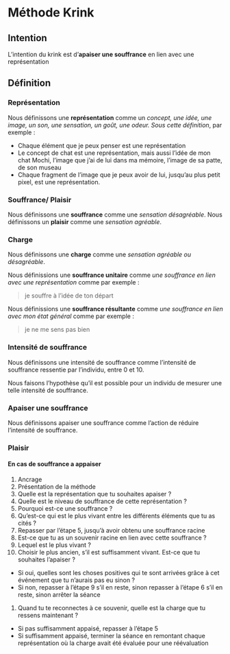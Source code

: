 # Méthode Krink

## Intention

L’intention du krink est d’**apaiser une souffrance** en lien avec une représentation

## Définition
### Représentation
Nous définissons une **représentation** comme un *concept, une idée, une image, un son, une sensation, un goût, une odeur. Sous cette définition*, par exemple :
- Chaque élément que je peux penser est une représentation
- Le concept de chat est une représentation, mais aussi l’idée de mon chat Mochi, l’image que j’ai de lui dans ma mémoire, l’image de sa patte, de son museau
- Chaque fragment de l’image que je peux avoir de lui, jusqu’au plus petit pixel, est une représentation.

### Souffrance/ Plaisir
Nous définissons une **souffrance** comme une *sensation désagréable*. 
Nous définissons un **plaisir** comme une *sensation agréable*. 

### Charge
Nous définissons une **charge** comme une *sensation agréable ou désagréable*.

Nous définissions une **souffrance unitaire** comme *une souffrance en lien avec une représentation* comme par exemple : 
>je souffre à l’idée de ton départ

Nous définissions une **souffrance résultante** comme *une souffrance en lien avec mon état général* comme par exemple : 
>je ne me sens pas bien

### Intensité de souffrance
Nous définissons une intensité de souffrance comme l’intensité de souffrance ressentie par l’individu, entre 0 et 10.

Nous faisons l’hypothèse qu’il est possible pour un individu de mesurer une telle intensité de souffrance.

### Apaiser une souffrance
Nous définissons apaiser une souffrance comme l’action de réduire l’intensité de souffrance.

### Plaisir

#### En cas de souffrance a appaiser
1. Ancrage
1. Présentation de la méthode
1. Quelle est la représentation que tu souhaites apaiser ?
1. Quelle est le niveau de souffrance de cette représentation ?
1. Pourquoi est-ce une souffrance ?
1. Qu’est-ce qui est le plus vivant entre les différents éléments que tu as cités ?
1. Repasser par l’étape 5, jusqu’à avoir obtenu une souffrance racine
1. Est-ce que tu as un souvenir racine en lien avec cette souffrance ?
1. Lequel est le plus vivant ?
1. Choisir le plus ancien, s’il est suffisamment vivant. Est-ce que tu souhaites l’apaiser ?
  - Si oui, quelles sont les choses positives qui te sont arrivées grâce à cet événement que tu n’aurais pas eu sinon ?
  - Si non, repasser à l’étape 9 s’il en reste, sinon repasser à l’étape 6 s’il en reste, sinon arrêter la séance
1. Quand tu te reconnectes à ce souvenir, quelle est la charge que tu ressens maintenant ?
  - Si pas suffisamment appaisé, repasser à l’étape 5
  - Si suffisamment appaisé, terminer la séance en remontant chaque représentation où la charge avait été évaluée pour une réévaluation 

